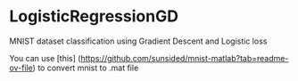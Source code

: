 # LogisticRegressionGD
MNIST dataset classification using Gradient Descent and Logistic loss

You can use [this] (https://github.com/sunsided/mnist-matlab?tab=readme-ov-file) to convert mnist to .mat file
